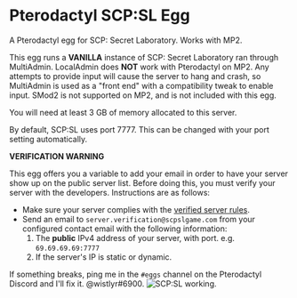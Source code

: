 # Pterodactyl SCP:SL Egg
A Pterodactyl egg for SCP: Secret Laboratory. Works with MP2.

This egg runs a **VANILLA** instance of SCP: Secret Laboratory ran through MultiAdmin.
LocalAdmin does **NOT** work with Pterodactyl on MP2. Any attempts to provide input will cause the server to hang and crash, so MultiAdmin is used as a "front end" with a compatibility tweak to enable input. SMod2 is not supported on MP2, and is not included with this egg.

You will need at least 3 GB of memory allocated to this server.

By default, SCP:SL uses port 7777. This can be changed with your port setting automatically.

**VERIFICATION WARNING**

This egg offers you a variable to add your email in order to have your server show up on the public server list. Before doing this, you must verify your server with the developers. Instructions are as follows:
* Make sure your server complies with the [verified server rules](https://scpslgame.com/Verified_server_rules.pdf).
* Send an email to `server.verification@scpslgame.com` from your configured contact email with the following information:
  1. The **public** IPv4 address of your server, with port. e.g. `69.69.69.69:7777`
  2. If the server's IP is static or dynamic.

If something breaks, ping me in the `#eggs` channel on the Pterodactyl Discord and I'll fix it. @wistlyr#6900.
![SCP:SL working.](https://jar.phosphor.us/5bihppb.png "SCP:SL working.")
